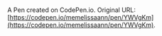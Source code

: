 # 

A Pen created on CodePen.io. Original URL: [https://codepen.io/memelissaann/pen/YWVgKm](https://codepen.io/memelissaann/pen/YWVgKm).

